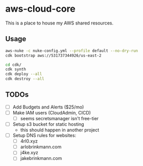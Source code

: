 # aws-cloud-core

This is a place to house my AWS shared resources.

## Usage

```sh
aws-nuke -c nuke-config.yml --profile default --no-dry-run
cdk bootstrap aws://531737344926/us-east-2
```

```sh
cd cdk/
cdk synth
cdk deploy --all
cdk destroy --all
```

## TODOs

- [ ] Add Budgets and Alerts ($25/mo)
- [ ] Make IAM users (CloudAdmin, CICD)
  - [ ] seems secretsmanager isn't free-tier
- [ ] Setup s3 bucket for static hosting
  - this should happen in another project
- [ ] Setup DNS rules for websites:
  - [ ] 4rl0.xyz
  - [ ] arlobrinkmann.com
  - [ ] j4ke.xyz
  - [ ] jakebrinkmann.com
